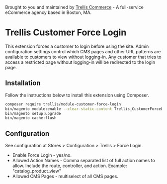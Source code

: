 Brought to you and maintained by [Trellis Commerce](https://trellis.co/) - A full-service eCommerce agency based in 
Boston, MA.

# Trellis Customer Force Login
This extension forces a customer to login before using the site. Admin configuration settings control which CMS 
pages and other URL patterns are available to customers to view without logging-in. Any customer that tries to 
access a restricted page without logging-in will be redirected to the login page.

## Installation
Follow the instructions below to install this extension using Composer.
```bash
composer require trellis/module-customer-force-login
bin/magento module:enable --clear-static-content Trellis_CustomerForceLogin
bin/magento setup:upgrade
bin/magento cache:flush
```

## Configuration

See configuration at Stores > Configuration > Trellis > Force Login.

* Enable Force Login - yes/no.
* Allowed Action Names - Comma separated list of full action names to allow. Include the route, controller, and action. Example: "catalog_product_view"
* Allowed CMS Pages - multiselect of all CMS pages.